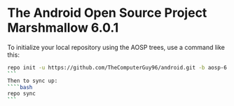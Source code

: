 The Android Open Source Project Marshmallow 6.0.1
===========
To initialize your local repository using the AOSP trees, use a command like this:
````bash
repo init -u https://github.com/TheComputerGuy96/android.git -b aosp-6.0
```
Then to sync up:
````bash
repo sync
```